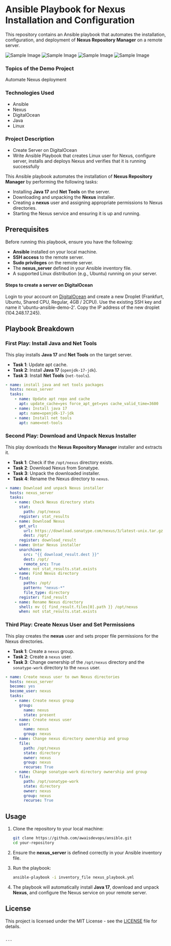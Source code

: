 # Ansible Playbook for Nexus Installation and Configuration

This repository contains an Ansible playbook that automates the installation, configuration, and deployment of **Nexus Repository Manager** on a remote server.

![Sample Image](assets/1.PNG)
![Sample Image](assets/2.PNG)
![Sample Image](assets/3.PNG)
![Sample Image](assets/4.PNG)

### Topics of the Demo Project
Automate Nexus deployment

### Technologies Used
- Ansible
- Nexus
- DigitalOcean
- Java
- Linux

### Project Description
- Create Server on DigitalOcean
- Write Ansible Playbook that creates Linux user for Nexus, configure server, installs and deploys Nexus and verifies that it is running successfully

This Ansible playbook automates the installation of **Nexus Repository Manager** by performing the following tasks:

- Installing **Java 17** and **Net Tools** on the server.
- Downloading and unpacking the **Nexus** installer.
- Creating a **nexus** user and assigning appropriate permissions to Nexus directories.
- Starting the Nexus service and ensuring it is up and running.

## Prerequisites

Before running this playbook, ensure you have the following:

- **Ansible** installed on your local machine.
- **SSH access** to the remote server.
- **Sudo privileges** on the remote server.
- The **nexus_server** defined in your Ansible inventory file.
- A supported Linux distribution (e.g., Ubuntu) running on your server.

#### Steps to create a server on DigitalOcean
Login to your account on [DigitalOcean](https://cloud.digitalocean.com/login) and create a new Droplet (Frankfurt, Ubuntu, Shared CPU, Regular, 4GB / 2CPU). Use the existing SSH key and name it 'ubuntu-ansible-demo-2'. Copy the IP address of the new droplet (104.248.17.245).

## Playbook Breakdown

### First Play: Install Java and Net Tools

This play installs **Java 17** and **Net Tools** on the target server.

- **Task 1**: Update apt cache.
- **Task 2**: Install **Java 17** (`openjdk-17-jdk`).
- **Task 3**: Install **Net Tools** (`net-tools`).

```yaml
- name: install java and net tools packages
  hosts: nexus_server
  tasks:
    - name: Update apt repo and cache
      apt: update_cache=yes force_apt_get=yes cache_valid_time=3600
    - name: Install java 17
      apt: name=openjdk-17-jdk
    - name: Install net tools
      apt: name=net-tools
```

### Second Play: Download and Unpack Nexus Installer

This play downloads the **Nexus Repository Manager** installer and extracts it.

- **Task 1**: Check if the `/opt/nexus` directory exists.
- **Task 2**: Download Nexus from Sonatype.
- **Task 3**: Unpack the downloaded installer.
- **Task 4**: Rename the Nexus directory to `nexus`.

```yaml
- name: Download and unpack Nexus installer
  hosts: nexus_server
  tasks:
    - name: Check Nexus directory stats
      stat:
        path: /opt/nexus
      register: stat_results
    - name: Download Nexus
      get_url:
        url: https://download.sonatype.com/nexus/3/latest-unix.tar.gz
        dest: /opt/
      register: download_result
    - name: Untar Nexus installer
      unarchive:
        src: "{{ download_result.dest }}"
        dest: /opt/
        remote_src: True
      when: not stat_results.stat.exists
    - name: Find Nexus directory
      find:
        paths: /opt/
        pattern: "nexus-*"
        file_type: directory
      register: find_result
    - name: Rename Nexus directory
      shell: mv {{ find_result.files[0].path }} /opt/nexus
      when: not stat_results.stat.exists
```

### Third Play: Create Nexus User and Set Permissions

This play creates the **nexus** user and sets proper file permissions for the Nexus directories.

- **Task 1**: Create a `nexus` group.
- **Task 2**: Create a `nexus` user.
- **Task 3**: Change ownership of the `/opt/nexus` directory and the `sonatype-work` directory to the `nexus` user.

```yaml
- name: Create nexus user to own Nexus directories
  hosts: nexus_server
  become: yes
  become_user: nexus
  tasks:
    - name: Create nexus group
      group:
        name: nexus
        state: present
    - name: Create nexus user
      user:
        name: nexus
        group: nexus
    - name: Change nexus directory ownership and group
      file:
        path: /opt/nexus
        state: directory
        owner: nexus
        group: nexus
        recurse: True
    - name: Change sonatype-work directory ownership and group
      file:
        path: /opt/sonatype-work
        state: directory
        owner: nexus
        group: nexus
        recurse: True
```

## Usage

1. Clone the repository to your local machine:

   ```bash
   git clone https://github.com/awaisdevops/ansible.git
   cd your-repository
   ```

2. Ensure the **nexus_server** is defined correctly in your Ansible inventory file.

3. Run the playbook:

   ```bash
   ansible-playbook -i inventory_file nexus_playbook.yml
   ```

4. The playbook will automatically install **Java 17**, download and unpack **Nexus**, and configure the Nexus service on your remote server.


## License

This project is licensed under the MIT License - see the [LICENSE](LICENSE) file for details.
```

---
